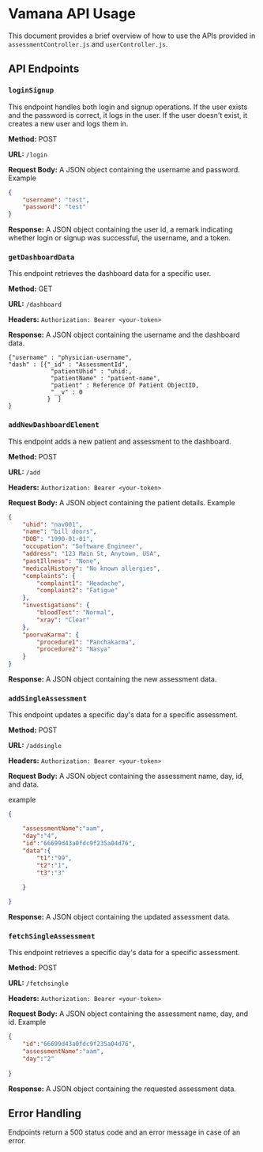 # Vamana API Usage

This document provides a brief overview of how to use the APIs provided in `assessmentController.js` and `userController.js`.

## API Endpoints

### `loginSignup`

This endpoint handles both login and signup operations. If the user exists and the password is correct, it logs in the user. If the user doesn't exist, it creates a new user and logs them in.

**Method:** POST

**URL:** `/login`

**Request Body:** A JSON object containing the username and password.
Example
```json
{
    "username": "test",
    "password": "test"
}
```

**Response:** A JSON object containing the user id, a remark indicating whether login or signup was successful, the username, and a token.

### `getDashboardData`

This endpoint retrieves the dashboard data for a specific user.

**Method:** GET

**URL:** `/dashboard`

**Headers:** `Authorization: Bearer <your-token>`

**Response:** A JSON object containing the username and the dashboard data.
```
{"username" : "physician-username",
"dash" : [{"_id" : "AssessmentId",
            "patientUhid" : "uhid:,
            "patientName" : "patient-name",
            "patient" : Reference Of Patient ObjectID,
            "__v" : 0
           }  ]
}
```

### `addNewDashboardElement`

This endpoint adds a new patient and assessment to the dashboard.

**Method:** POST

**URL:** `/add`

**Headers:** `Authorization: Bearer <your-token>`

**Request Body:** A JSON object containing the patient details.
Example
```json
{
    "uhid": "nav001",
    "name": "bill doors",
    "DOB": "1990-01-01",
    "occupation": "Software Engineer",
    "address": "123 Main St, Anytown, USA",
    "pastIllness": "None",
    "medicalHistory": "No known allergies",
    "complaints": {
        "complaint1": "Headache",
        "complaint2": "Fatigue"
    },
    "investigations": {
        "bloodTest": "Normal",
        "xray": "Clear"
    },
    "poorvaKarma": {
        "procedure1": "Panchakarma",
        "procedure2": "Nasya"
    }
}
```

**Response:** A JSON object containing the new assessment data.

### `addSingleAssessment`

This endpoint updates a specific day's data for a specific assessment.

**Method:** POST

**URL:** `/addsingle`

**Headers:** `Authorization: Bearer <your-token>`

**Request Body:** A JSON object containing the assessment name, day, id, and data.


example
```json
{

    "assessmentName":"aam",
    "day":"4",
    "id":"66699d43a0fdc9f235a04d76",
    "data":{
        "t1":"99",
        "t2":"1",
        "t3":"3"
        
    }

}
```

**Response:** A JSON object containing the updated assessment data.

### `fetchSingleAssessment`

This endpoint retrieves a specific day's data for a specific assessment.

**Method:** POST

**URL:** `/fetchsingle`

**Headers:** `Authorization: Bearer <your-token>`

**Request Body:** A JSON object containing the assessment name, day, and id.
Example

```json
{   
    "id":"66699d43a0fdc9f235a04d76",
    "assessmentName":"aam",
    "day":"2"
    
}
```


**Response:** A JSON object containing the requested assessment data.

## Error Handling

Endpoints return a 500 status code and an error message in case of an error.
